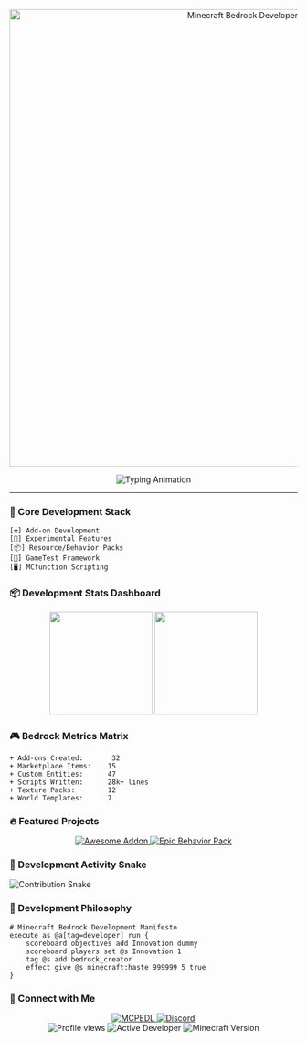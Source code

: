 <!-- Animated Minecraft Banner -->
<p align="center">
  <img src="https://raw.githubusercontent.com/YOUR_USERNAME/YOUR_USERNAME/main/minecraft-banner.gif" alt="Minecraft Bedrock Developer" width="800">
</p>

<!-- Animated Typing Text -->
<div align="center">
  <img src="https://readme-typing-svg.demolab.com?font=Fira+Code&duration=4000&pause=1000&color=3DDC84&center=true&vCenter=true&width=500&lines=Minecraft+Bedrock+Developer;Add-on+Architect;Behavior+Pack+Specialist;Scripting+Sorcerer;UI/UX+Designer" alt="Typing Animation" />
</div>

---

### 🧱 Core Development Stack
```blocks
[⚒️] Add-on Development
[🧪] Experimental Features
[📦] Resource/Behavior Packs
[📜] GameTest Framework
[🖥️] MCfunction Scripting
```

### 📦 Development Stats Dashboard
<div align="center">
  <img height="180em" src="https://github-readme-stats.vercel.app/api?username=YOUR_USERNAME&show_icons=true&theme=dark&bg_color=1a1b26&hide_border=true&title_color=3DDC84&icon_color=3DDC84&include_all_commits=true">
  <img height="180em" src="https://github-readme-stats.vercel.app/api/top-langs/?username=YOUR_USERNAME&layout=compact&theme=dark&bg_color=1a1b26&hide_border=true&title_color=3DDC84">
</div>

### 🎮 Bedrock Metrics Matrix
```
+ Add-ons Created:       32
+ Marketplace Items:    15
+ Custom Entities:      47
+ Scripts Written:      28k+ lines
+ Texture Packs:        12
+ World Templates:      7
```

### 🔥 Featured Projects
<div align="center">
  <a href="https://github.com/YOUR_USERNAME/Awesome-Addon">
    <img src="https://github-readme-stats.vercel.app/api/pin/?username=Shadowgamer12k&repo=Awesome-Addon&theme=dark&bg_color=1a1b26&title_color=3DDC84" alt="Awesome Addon">
  </a>
  <a href="https://github.com/YOUR_USERNAME/Epic-Behavior-Pack">
    <img src="https://github-readme-stats.vercel.app/api/pin/?username=Shadowgamer12k&repo=Epic-Behavior-Pack&theme=dark&bg_color=1a1b26&title_color=3DDC84" alt="Epic Behavior Pack">
  </a>
</div>

### 📜 Development Activity Snake
![Contribution Snake](https://github.com/Shadowgamer12k/Shadowgamer12k/blob/output/github-contribution-grid-snake.svg)

### 🧠 Development Philosophy
```mcfunction
# Minecraft Bedrock Development Manifesto
execute as @a[tag=developer] run {
    scoreboard objectives add Innovation dummy
    scoreboard players set @s Innovation 1
    tag @s add bedrock_creator
    effect give @s minecraft:haste 999999 5 true
}
```

### 🔗 Connect with Me
<div align="center">
  <a href="https://mcpedl.com/user/shadow-gamer-100k">
    <img src="https://img.shields.io/badge/MCPEDL-Profile-3DDC84?style=for-the-badge&logo=minecraft" alt="MCPEDL">
  </a>
  <a href="https://discord.gg/invite/VMrN8AnTEB">
    <img src="https://img.shields.io/badge/Discord-Community-5865F2?style=for-the-badge&logo=discord" alt="Discord">
  </a>
</div>

<div align="center">
  <img src="https://komarev.com/ghpvc/?username=Shadowgamer12k&label=Profile+Views&color=3DDC84&style=flat" alt="Profile views">
  <img src="https://img.shields.io/badge/Active_Developer-%E2%9C%94-3DDC84" alt="Active Developer">
  <img src="https://img.shields.io/badge/Version-1.20%2B-3DDC84" alt="Minecraft Version">
</div>
